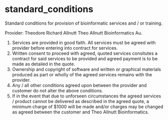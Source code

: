 # standard_conditions
Standard conditions for provision of bioinformatic services and / or training.

Provider:
Theodore Richard Allnutt
Theo Allnutt Bioinformatics Au.

1. Services are provided in good faith. All services must be agreed with provider before entering into contract for services.
2. Written consent to proceed with agreed, quoted services consitutes a contract for said services to be provided and agreed payment is to be made as detailed in the quote.
3. Ownership and copyright of software and written or graphical materials produced as part or wholly of the agreed services remains with the provider.
4. Any / all other conditions agreed upon between the provider and customer do not alter the above conditions.
5. If in the event that due to unforseen circumstances the agreed services / product cannot be delivered as described in the agreed quote, a minimum charge of $1000 will be made and/or charges may be changed as agreed between the customer and Theo Allnutt Bioinformatics.
